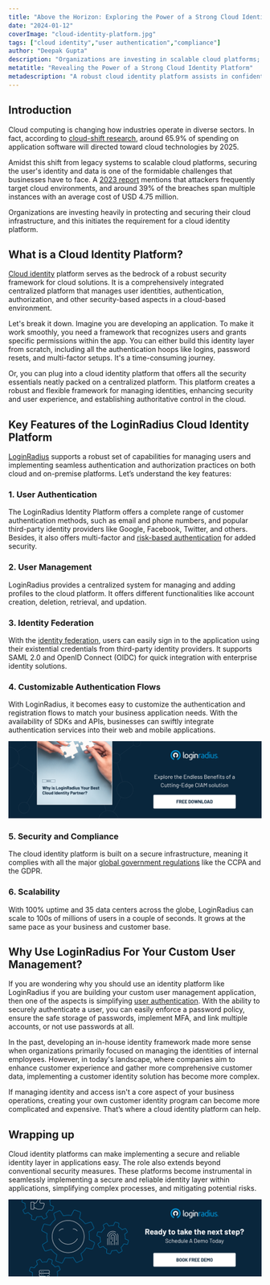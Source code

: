 ```yaml
---
title: "Above the Horizon: Exploring the Power of a Strong Cloud Identity Platform"
date: "2024-01-12"
coverImage: "cloud-identity-platform.jpg"
tags: ["cloud identity","user authentication","compliance"]
author: "Deepak Gupta"
description: "Organizations are investing in scalable cloud platforms; however, safeguarding user identities and information becomes fundamental. As technology becomes advanced, there is a chance to identify the gaps. That’s where the cloud identity platform comes in to secure the platform and bridge the gap that could possibly lead the attacker into the cloud platform."
metatitle: "Revealing the Power of a Strong Cloud Identity Platform"
metadescription: "A robust cloud identity platform assists in confidently managing and protecting user identities across diverse cloud applications. Learn more about it."
---
```

## Introduction

Cloud computing is changing how industries operate in diverse sectors. In fact, according to [cloud-shift research](https://www.gartner.com/en/newsroom/press-releases/2022-02-09-gartner-says-more-than-half-of-enterprise-it-spending), around 65.9% of spending on application software will directed toward cloud technologies by 2025. 

Amidst this shift from legacy systems to scalable cloud platforms, securing the user's identity and data is one of the formidable challenges that businesses have to face. A [2023 report](https://www.ibm.com/reports/data-breach) mentions that attackers frequently target cloud environments, and around 39% of the breaches span multiple instances with an average cost of USD 4.75 million. 

Organizations are investing heavily in protecting and securing their cloud infrastructure, and this initiates the requirement for a cloud identity platform. 

## What is a Cloud Identity Platform?

[Cloud identity](https://www.loginradius.com/blog/identity/what-is-cloud-identity-and-its-benefits/) platform serves as the bedrock of a robust security framework for cloud solutions. It is a comprehensively integrated centralized platform that manages user identities, authentication, authorization, and other security-based aspects in a cloud-based environment. 

Let's break it down. Imagine you are developing an application. To make it work smoothly, you need a framework that recognizes users and grants specific permissions within the app. You can either build this identity layer from scratch, including all the authentication hoops like logins, password resets, and multi-factor setups. It's a time-consuming journey.

Or, you can plug into a cloud identity platform that offers all the security essentials neatly packed on a centralized platform. This platform creates a robust and flexible framework for managing identities, enhancing security and user experience, and establishing authoritative control in the cloud. 

## Key Features of the LoginRadius Cloud Identity Platform 

[LoginRadius](https://www.loginradius.com/) supports a robust set of capabilities for managing users and implementing seamless authentication and authorization practices on both cloud and on-premise platforms. Let’s understand the key features: 

### 1. User Authentication

The LoginRadius Identity Platform offers a complete range of customer authentication methods, such as email and phone numbers, and popular third-party identity providers like Google, Facebook, Twitter, and others. Besides, it also offers multi-factor and [risk-based authentication](https://www.loginradius.com/blog/identity/risk-based-authentication/) for added security.

### 2. User Management 

LoginRadius provides a centralized system for managing and adding profiles to the cloud platform. It offers different functionalities like account creation, deletion, retrieval, and updation. 

### 3. Identity Federation

With the [identity federation](https://www.loginradius.com/federated-sso/), users can easily sign in to the application using their existential credentials from third-party identity providers. It supports SAML 2.0 and OpenID Connect (OIDC) for quick integration with enterprise identity solutions. 

### 4. Customizable Authentication Flows

With LoginRadius, it becomes easy to customize the authentication and registration flows to match your business application needs. With the availability of SDKs and APIs, businesses can swiftly integrate authentication services into their web and mobile applications. 

[![EB-cloud-identity-platform](EB-cloud-identity-platform.png)](https://www.loginradius.com/resource/ebook/loginradius-cloud-identity-partner/)

### 5. Security and Compliance 

The cloud identity platform is built on a secure infrastructure, meaning it complies with all the major [global government regulations](https://www.loginradius.com/compliances/) like the CCPA and the GDPR.

### 6. Scalability 

With 100% uptime and 35 data centers across the globe, LoginRadius can scale to 100s of millions of users in a couple of seconds. It grows at the same pace as your business and customer base. 

## Why Use LoginRadius For Your Custom User Management?

If you are wondering why you should use an identity platform like LoginRadius if you are building your custom user management application, then one of the aspects is simplifying [user authentication](https://www.loginradius.com/authentication/). With the ability to securely authenticate a user, you can easily enforce a password policy, ensure the safe storage of passwords, implement MFA, and link multiple accounts, or not use passwords at all. 

In the past, developing an in-house identity framework made more sense when organizations primarily focused on managing the identities of internal employees. However, in today's landscape, where companies aim to enhance customer experience and gather more comprehensive customer data, implementing a customer identity solution has become more complex.

If managing identity and access isn't a core aspect of your business operations, creating your own customer identity program can become more complicated and expensive. That’s where a cloud identity platform can help. 

## Wrapping up

Cloud identity platforms can make implementing a secure and reliable identity layer in applications easy. The role also extends beyond conventional security measures. These platforms become instrumental in seamlessly implementing a secure and reliable identity layer within applications, simplifying complex processes, and mitigating potential risks.

[![book-a-free-demo-loginradius](../../assets/book-a-demo-loginradius.png)](https://www.loginradius.com/book-a-demo/)